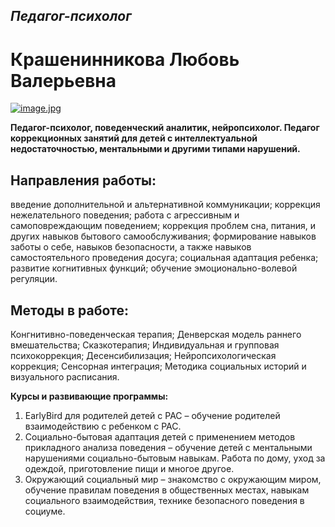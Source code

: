 ## ***Педагог-психолог***
# Крашенинникова Любовь Валерьевна
[![image.jpg](https://i.postimg.cc/wBvX9xdF/image.jpg)](https://postimg.cc/DS9JgT0b)

  **Педагог-психолог, поведенческий аналитик, нейропсихолог. Педагог коррекционных занятий для детей с интеллектуальной недостаточностью, ментальными и другими типами нарушений.** 
## **Направления работы:**
 введение дополнительной и альтернативной коммуникации;  коррекция нежелательного поведения; работа с агрессивным и самоповреждающим поведением; коррекция проблем сна, питания, и других навыков бытового самообслуживания; формирование навыков заботы о себе, навыков безопасности, а также навыков самостоятельного проведения досуга; социальная адаптация ребенка; развитие когнитивных функций; обучение эмоционально-волевой регуляции.

## **Методы в работе:**
 Конгнитивно-поведенческая терапия; Денверская модель раннего вмешательства; Сказкотерапия; Индивидуальная и групповая психокоррекция; Десенсибилизация; Нейропсихологическая коррекция; Сенсорная интеграция; Методика социальных историй и визуального расписания.

**Курсы и развивающие программы:**
1.	EarlyBird для родителей детей с РАС – обучение родителей взаимодействию с ребенком с РАС.
2.	Социально-бытовая адаптация детей с применением методов прикладного анализа поведения – обучение детей с ментальными нарушениями социально-бытовым навыкам. Работа по дому, уход за одеждой, приготовление пищи и многое другое.
3.	Окружающий социальный мир – знакомство с окружающим миром, обучение правилам поведения в общественных местах, навыкам социального взаимодействия, технике безопасного поведения в социуме.

